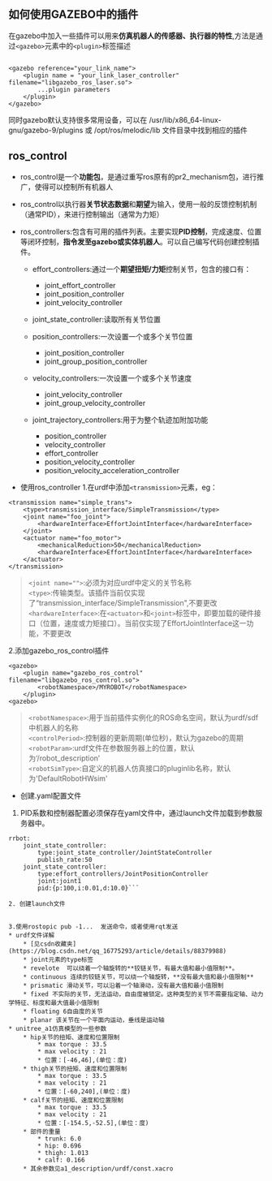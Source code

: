 ## 如何使用GAZEBO中的插件
  在gazebo中加入一些插件可以用来**仿真机器人的传感器、执行器的特性**,方法是通过```<gazebo>```元素中的```<plugin>```标签描述
```	

<gazebo reference="your_link_name">
	<plugin name = "your_link_laser_controller" filename="libgazebo_ros_laser.so">
		...plugin parameters
	</plugin>
</gazebo>
```
   同时gazebo默认支持很多常用设备，可以在 /usr/lib/x86_64-linux-gnu/gazebo-9/plugins 或 /opt/ros/melodic/lib 文件目录中找到相应的插件
## ros_control
* ros_control是一个**功能包**，是通过重写ros原有的pr2_mechanism包，进行推广，使得可以控制所有机器人
* ros_control以执行器**关节状态数据**和**期望**为输入，使用一般的反馈控制机制（通常PID），来进行控制输出（通常为力矩）
* ros_controllers:包含有可用的插件列表。主要实现**PID控制**，完成速度、位置等闭环控制，**指令发至gazebo或实体机器人**。可以自己编写代码创建控制插件。
	* effort_controllers:通过一个**期望扭矩/力矩**控制关节，包含的接口有：
		* joint_effort_controller
		* joint_position_controller
		* joint_velocity_controller

	* joint_state_controller:读取所有关节位置
	* position_controllers:一次设置一个或多个关节位置
		* joint_position_controller
		* joint_group_position_controller

	* velocity_controllers:一次设置一个或多个关节速度
		* joint_velocity_controller
		* joint_group_velocity_controller

	* joint_trajectory_controllers:用于为整个轨迹加附加功能
		* position_controller
		* velocity_controller
		* effort_controller
		* position_velocity_controller
		* position_velocity_acceleration_controller

* 使用ros_controller
1.在urdf中添加```<transmission>```元素，eg：
```
<transmission name="simple_trans">
	<type>transmission_interface/SimpleTransmission</type>
	<joint name="foo_joint">
		<hardwareInterface>EffortJointInterface</hardwareInterface>
	</joint>
	<actuator name="foo_motor">
		<mechanicalReduction>50</mechanicalReduction>
		<hardwareInterface>EffortJointInterface</hardwareInterface>
	</actuator>
</transmission>
```
> ```<joint name="">```:必须为对应urdf中定义的关节名称   
>```<type>```:传输类型。该插件当前仅实现了“transmission_interface/SimpleTransmission",不要更改  
>```<hardwareInterface>```:在```<actuator>```和```<joint>```标签中，即要加载的硬件接口（位置，速度或力矩接口）。当前仅实现了EffortJointInterface这一功能，不要更改
	
2.添加gazebo_ros_control插件 

```
<gazebo>
	<plugin name="gazebo_ros_control" filename="libgazebo_ros_control.so">
		<robotNamespace>/MYROBOT</robotNamespace>
	</plugin>
<gazebo>
```

> ```<robotNamespace>```:用于当前插件实例化的ROS命名空间，默认为urdf/sdf中机器人的名称  
>```<controlPeriod>```:控制器的更新周期(单位秒)，默认为gazebo的周期  
> ```<robotParam>```:urdf文件在参数服务器上的位置，默认为‘/robot_description’  
>```<robotSimType>```:自定义的机器人仿真接口的pluginlib名称，默认为'DefaultRobotHWsim'  
	
* 创建.yaml配置文件
1. PID系数和控制器配置必须保存在yaml文件中，通过launch文件加载到参数服务器中。
	
```
rrbot:
	joint_state_controller:
		type:joint_state_controller/JointStateController
		publish_rate:50
	joint_state_controller:
		type:effort_controllers/JointPositionController
		joint:joint1
		pid:{p:100,i:0.01,d:10.0}```

2. 创建launch文件

```
<launch>

  <!-- Load joint controller configurations from YAML file to parameter server -->
  <rosparam file="$(find rrbot_control)/config/rrbot_control.yaml" command="load"/>

  <!-- load the controllers -->
  <node name="controller_spawner" pkg="controller_manager" type="spawner" respawn="false"
    output="screen" ns="/rrbot" args="joint1_position_controller joint2_position_controller joint_state_controller"/>

  <!-- convert joint states to TF transforms for rviz, etc -->
  <node name="robot_state_publisher" pkg="robot_state_publisher" type="robot_state_publisher"
    respawn="false" output="screen">
    <remap from="/joint_states" to="/rrbot/joint_states" />
  </node>

</launch>

```

3.使用rostopic pub -1...  发送命令，或者使用rqt发送
* urdf文件详解
	* [见csdn收藏夹](https://blog.csdn.net/qq_16775293/article/details/88379988)
	* joint元素的type标签
	* revelote  可以绕着一个轴旋转的**铰链关节，有最大值和最小值限制**。
	* continuous 连续的铰链关节，可以绕一个轴旋转，**没有最大值和最小值限制**
	* prismatic 滑动关节，可以沿着一个轴滑动，没有最大值和最小值限制
	* fixed 不实际的关节，无法运动，自由度被锁定。这种类型的关节不需要指定轴、动力学特征、标度和最大值最小值限制
	* floating 6自由度的关节
	* planar 该关节在一个平面内运动，垂线是运动轴
* unitree_a1仿真模型的一些参数
	* hip关节的扭矩、速度和位置限制
		* max torque : 33.5
		* max velocity : 21
		* 位置：[-46,46],(单位：度)
	* thigh关节的扭矩、速度和位置限制
		* max torque : 33.5
		* max velocity : 21
		* 位置：[-60,240],(单位：度)
	* calf关节的扭矩、速度和位置限制
		* max torque : 33.5
		* max velocity : 21
		* 位置：[-154.5,-52.5],(单位：度)
	* 部件的重量
		* trunk: 6.0
		* hip: 0.696
		* thigh: 1.013
		* calf: 0.166
	* 其余参数见a1_description/urdf/const.xacro
